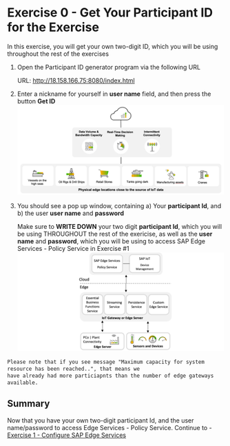 # Exercise 0 - Get Your Participant ID for the Exercise

In this exercise, you will get your own two-digit ID, which you will be using throughout the rest of the exercises

1.	Open the Participant ID generator program via the following URL

      URL: http://18.158.166.75:8080/index.html


2.	Enter a nickname for yourself in __user name__ field, and then press the button __Get ID__
<br>![](/exercises/ex0/images/Ex0_1.png)

3. You should see a pop up window, containing a) Your __participant Id__, and b) the user __user name__ and __password__ 

   Make sure to __WRITE DOWN__ your two digit __participant Id__, which you will be using THROUGHOUT the rest of the exericise, as well as the __user name__ and __password__, which you will be using to access SAP Edge Services - Policy Service in Exercise #1 
<br>![](/exercises/ex0/images/Ex0_2.png)

```
Please note that if you see message "Maximum capacity for system resource has been reached..", that means we
have already had more particiapnts than the number of edge gateways available.
```

## Summary

Now that you have your own two-digit participant Id, and the user name/password to access Edge Services - Policy Service.
Continue to - [Exercise 1 - Configure SAP Edge Services](../ex1/README.md)
